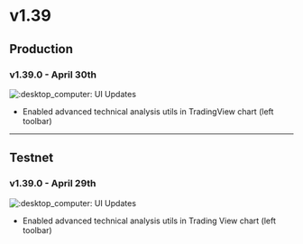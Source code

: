 # v1.39

## Production

### v1.39.0 - April 30th&#x20;

![:desktop\_computer:](https://a.slack-edge.com/production-standard-emoji-assets/14.0/apple-medium/1f5a5-fe0f.png) UI Updates

* Enabled advanced technical analysis utils in TradingView chart (left toolbar)

***

## Testnet

### v1.39.0 - April 29th&#x20;

![:desktop\_computer:](https://a.slack-edge.com/production-standard-emoji-assets/14.0/apple-medium/1f5a5-fe0f.png) UI Updates

* Enabled advanced technical analysis utils in Trading View chart (left toolbar)


